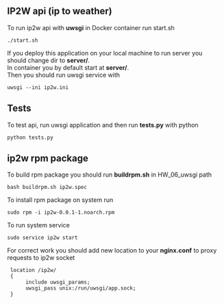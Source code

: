 ## IP2W api (ip to weather)

To run ip2w api with **uwsgi** in Docker container run start.sh
```
./start.sh
```

If you deploy this application on your local machine to run server you should change dir to **server/**.</br>
In container you by default start at **server/**.</br>
Then you should run uwsgi service with
```
uwsgi --ini ip2w.ini
```

## Tests

To test api, run uwsgi application and then run **tests.py** with python
```
python tests.py
```

## ip2w rpm package

To build rpm package you should run **buildrpm.sh** in HW_06_uwsgi path
```
bash buildrpm.sh ip2w.spec
```

To install rpm package on system run
```
sudo rpm -i ip2w-0.0.1-1.noarch.rpm
```

To run system service
```
sudo service ip2w start
```

For correct work you should add new location to your **nginx.conf** to proxy requests to ip2w socket
```
 location /ip2w/ 
 {
      include uwsgi_params;
      uwsgi_pass unix:/run/uwsgi/app.sock;
 }
 ```
